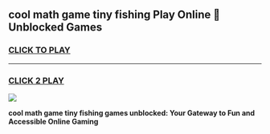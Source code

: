 
## cool math game tiny fishing Play Online 👋 Unblocked Games
<h3>
<a href="https://news.freeplayer.one?title=cool_math_game_tiny_fishing&ref=17CMG">CLICK TO PLAY</a></h3>
<hr>

<h3>
<a href="https://news.freeplayer.one?title=cool_math_game_tiny_fishing&ref=17CMG">CLICK 2 PLAY</a>
  
</h3>

<a href="https://news.freeplayer.one?title=cool_math_game_tiny_fishing&ref=17CMG/"><img src="https://clearcache.store/games.png"></a>


**cool math game tiny fishing games unblocked: Your Gateway to Fun and Accessible Online Gaming**
